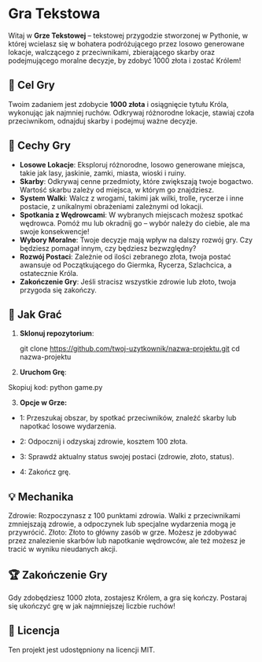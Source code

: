 # Gra Tekstowa

Witaj w **Grze Tekstowej** – tekstowej przygodzie stworzonej w Pythonie, w której wcielasz się w bohatera podróżującego przez losowo generowane lokacje, walczącego z przeciwnikami, zbierającego skarby oraz podejmującego moralne decyzje, by zdobyć 1000 złota i zostać Królem!

## 🎯 Cel Gry
Twoim zadaniem jest zdobycie **1000 złota** i osiągnięcie tytułu Króla, wykonując jak najmniej ruchów. Odkrywaj różnorodne lokacje, stawiaj czoła przeciwnikom, odnajduj skarby i podejmuj ważne decyzje.

## 🌟 Cechy Gry
- **Losowe Lokacje**: Eksploruj różnorodne, losowo generowane miejsca, takie jak lasy, jaskinie, zamki, miasta, wioski i ruiny.
- **Skarby**: Odkrywaj cenne przedmioty, które zwiększają twoje bogactwo. Wartość skarbu zależy od miejsca, w którym go znajdziesz.
- **System Walki**: Walcz z wrogami, takimi jak wilki, trolle, rycerze i inne postacie, z unikalnymi obrażeniami zależnymi od lokacji.
- **Spotkania z Wędrowcami**: W wybranych miejscach możesz spotkać wędrowca. Pomóż mu lub okradnij go – wybór należy do ciebie, ale ma swoje konsekwencje!
- **Wybory Moralne**: Twoje decyzje mają wpływ na dalszy rozwój gry. Czy będziesz pomagał innym, czy będziesz bezwzględny?
- **Rozwój Postaci**: Zależnie od ilości zebranego złota, twoja postać awansuje od Początkującego do Giermka, Rycerza, Szlachcica, a ostatecznie Króla.
- **Zakończenie Gry**: Jeśli stracisz wszystkie zdrowie lub złoto, twoja przygoda się zakończy.

## 🚀 Jak Grać

1. **Sklonuj repozytorium**:

   git clone https://github.com/twoj-uzytkownik/nazwa-projektu.git
   cd nazwa-projektu

2. **Uruchom Grę**:

Skopiuj kod:
python game.py

3. **Opcje w Grze:**

- 1: Przeszukaj obszar, by spotkać przeciwników, znaleźć skarby lub napotkać losowe wydarzenia.
 
- 2: Odpocznij i odzyskaj zdrowie, kosztem 100 złota.
 
- 3: Sprawdź aktualny status swojej postaci (zdrowie, złoto, status).
 
- 4: Zakończ grę.
 
## 💡 Mechanika
Zdrowie: Rozpoczynasz z 100 punktami zdrowia. Walki z przeciwnikami zmniejszają zdrowie, a odpoczynek lub specjalne wydarzenia mogą je przywrócić.
Złoto: Złoto to główny zasób w grze. Możesz je zdobywać przez znalezienie skarbów lub napotkanie wędrowców, ale też możesz je tracić w wyniku nieudanych akcji.

## 🏆 Zakończenie Gry
Gdy zdobędziesz 1000 złota, zostajesz Królem, a gra się kończy. Postaraj się ukończyć grę w jak najmniejszej liczbie ruchów!

## 📜 Licencja
Ten projekt jest udostępniony na licencji MIT.
